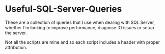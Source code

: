 Useful-SQL-Server-Queries
=========================

These are a collection of queries that I use when dealing with SQL Server, whether I'm looking to improve performance, diagnose IO issues or setup the server.

Not all the scripts are mine and so each script includes a header with proper attribution.